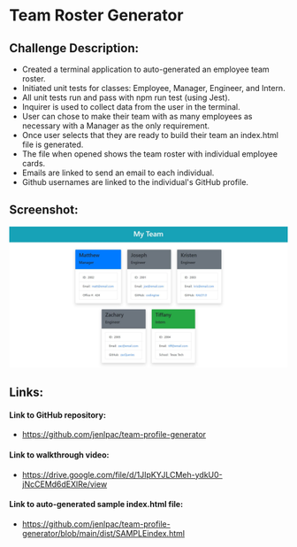 # Team Roster Generator

## Challenge Description:
* Created a terminal application to auto-generated an employee team roster.
* Initiated unit tests for classes: Employee, Manager, Engineer, and Intern.
* All unit tests run and pass with npm run test (using Jest).
* Inquirer is used to collect data from the user in the terminal.
* User can chose to make their team with as many employees as necessary with a Manager as the only requirement.
* Once user selects that they are ready to build their team an index.html file is generated.
* The file when opened shows the team roster with individual employee cards.
* Emails are linked to send an email to each individual.
* Github usernames are linked to the individual's GitHub profile.

## Screenshot:
![Screenshot 1](./assets/images/Screenshot_1.JPG)

## Links:
#### Link to GitHub repository:
* https://github.com/jenlpac/team-profile-generator

#### Link to walkthrough video:
* https://drive.google.com/file/d/1JIpKYJLCMeh-ydkU0-jNcCEMd6dEXlRe/view

#### Link to auto-generated sample index.html file:
* https://github.com/jenlpac/team-profile-generator/blob/main/dist/SAMPLEindex.html
